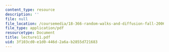 ```yaml
---
content_type: resource
description: ''
file: null
file_location: /coursemedia/18-366-random-walks-and-diffusion-fall-2006/3f103cd0e1d0446d2a6ab2855d721683_lecture11.pdf
file_type: application/pdf
resourcetype: Document
title: lecture11.pdf
uid: 3f103cd0-e1d0-446d-2a6a-b2855d721683
---
```

